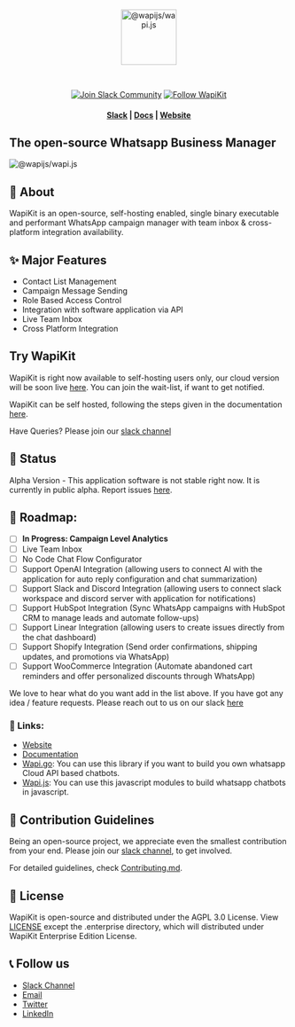 <div align="center">
<br />
<p align="center">
<a href="https://wapijs.co"><img src="https://mintlify.s3-us-west-1.amazonaws.com/wapikit/logo/dark.svg" alt="@wapijs/wapi.js" height="100" /></a>
</p>
<br />
</div>

<p align="center">
<a href='https://join.slack.com/t/wapikit/shared_invite/zt-2kl7eg29s-4DfP9lFwojQg_yCcyW_w6Q'><img alt="Join Slack Community" src="https://img.shields.io/badge/slack%20community-join-green"/></a>
<a href='https://twitter.com/wapikit'><img alt="Follow WapiKit" src="https://img.shields.io/badge/%40wapikit-follow-blue"/></a>

<h4 align="center">
  <a href="https://join.slack.com/t/wapikit/shared_invite/zt-2kl7eg29s-4DfP9lFwojQg_yCcyW_w6Q">Slack</a> |
  <a href="https://docs.wapikit.com?ref=github">Docs</a> |
  <a href="https://wapikit.com?ref=github">Website</a>
</h4>
  
</p>

## The open-source Whatsapp Business Manager

<img src="https://framerusercontent.com/images/J5QsOLx5AuAHLFCdTMmSFSVoLp8.png?scale-down-to=2048" alt="@wapijs/wapi.js" />

## 📖 About

WapiKit is an open-source, self-hosting enabled, single binary executable and performant WhatsApp campaign manager with team inbox & cross-platform integration availability.

## ✨ Major Features

- Contact List Management
- Campaign Message Sending
- Role Based Access Control
- Integration with software application via API
- Live Team Inbox
- Cross Platform Integration

## Try WapiKit

WapiKit is right now available to self-hosting users only, our cloud version will be soon live [here](https://wapikit.com). You can join the wait-list, if want to get notified.

WapiKit can be self hosted, following the steps given in the documentation [here](https://docs.wapikit.com/installation).

Have Queries? Please join our [slack channel](https://join.slack.com/t/wapikit/shared_invite/zt-2kl7eg29s-4DfP9lFwojQg_yCcyW_w6Q)

## 📌 Status

Alpha Version - This application software is not stable right now. It is currently in public alpha. Report issues [here](https://github.com/sarthakjdev/wapikit/issues).

## 📍 Roadmap:

- [ ] **In Progress: Campaign Level Analytics**
- [ ] Live Team Inbox
- [ ] No Code Chat Flow Configurator
- [ ] Support OpenAI Integration (allowing users to connect AI with the application for auto reply configuration and chat summarization)
- [ ] Support Slack and Discord Integration (allowing users to connect slack workspace and discord server with application for notifications)
- [ ] Support HubSpot Integration (Sync WhatsApp campaigns with HubSpot CRM to manage leads and automate follow-ups)
- [ ] Support Linear Integration (allowing users to create issues directly from the chat dashboard)
- [ ] Support Shopify Integration (Send order confirmations, shipping updates, and promotions via WhatsApp)
- [ ] Support WooCommerce Integration (Automate abandoned cart reminders and offer personalized discounts through WhatsApp)

We love to hear what do you want add in the list above. If you have got any idea / feature requests. Please reach out to us on our slack [here](https://join.slack.com/t/wapikit/shared_invite/zt-2kl7eg29s-4DfP9lFwojQg_yCcyW_w6Q)

### 🔗 Links:

- [Website]('https://wapikit.com')
- [Documentation]('https://docs.wapikit.com')
- [Wapi.go]('https://go.wapikit.com'): You can use this library if you want to build you own whatsapp Cloud API based chatbots.
- [Wapi.js]('https://js.wapikit.com'): You can use this javascript modules to build whatsapp chatbots in javascript.

## 🤝 Contribution Guidelines

Being an open-source project, we appreciate even the smallest contribution from your end. Please join our [slack channel](https://join.slack.com/t/wapikit/shared_invite/zt-2kl7eg29s-4DfP9lFwojQg_yCcyW_w6Q), to get involved.

For detailed guidelines, check [Contributing.md](./CONTRIBUTING.md).

## 📜 License

WapiKit is open-source and distributed under the AGPL 3.0 License. View [LICENSE](./LICENSE) except the .enterprise directory, which will distributed under WapiKit Enterprise Edition License.

## 📞 Follow us

- [Slack Channel](https://join.slack.com/t/wapikit/shared_invite/zt-2kl7eg29s-4DfP9lFwojQg_yCcyW_w6Q)
- [Email](contact@wapikit.com)
- [Twitter](https://twitter.com/wapikit)
- [LinkedIn](https://www.linkedin.com/in/company/wapikit)
